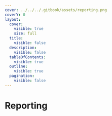 ```yaml
---
cover: ../../../.gitbook/assets/reporting.png
coverY: 0
layout:
  cover:
    visible: true
    size: full
  title:
    visible: false
  description:
    visible: false
  tableOfContents:
    visible: true
  outline:
    visible: true
  pagination:
    visible: false
---
```


# Reporting

## &#x20;<a href="#article-title" id="article-title"></a>
